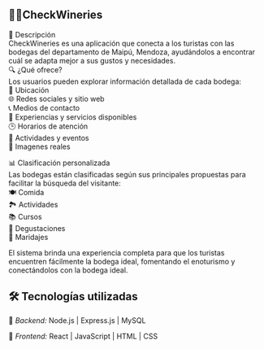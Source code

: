 ## 🍇🍷CheckWineries <br/>
📝 Descripción<br/>
CheckWineries es una aplicación que conecta a los turistas con las bodegas del departamento de Maipú, Mendoza, ayudándolos a encontrar cuál se adapta mejor a sus gustos y necesidades.
<br/>
🔍 ¿Qué ofrece?<br/>
Los usuarios pueden explorar información detallada de cada bodega:<br/>
📍 Ubicación <br/>
🌐 Redes sociales y sitio web<br/>
📞 Medios de contacto<br/>
🍇 Experiencias y servicios disponibles<br/>
🕒 Horarios de atención<br/>
🎉 Actividades y eventos<br/>
📸 Imagenes reales<br/>

📊 Clasificación personalizada<br/>
Las bodegas están clasificadas según sus principales propuestas para facilitar la búsqueda del visitante:<br/>
🍽️ Comida<br/>
🏞️ Actividades<br/>
📚 Cursos<br/>
🍷 Degustaciones<br/>
🧀 Maridajes<br/>

El sistema brinda una experiencia completa para que los turistas encuentren fácilmente la bodega ideal, fomentando el enoturismo y conectándolos con la bodega ideal. 

## 🛠️ Tecnologías utilizadas
🧠 *Backend:*
 Node.js | Express.js | MySQL

🎨 *Frontend:*
React | JavaScript | HTML | CSS 





